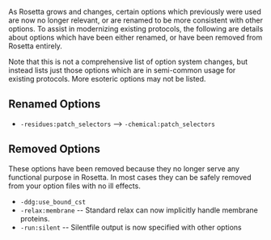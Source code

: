 As Rosetta grows and changes, certain options which previously were used are now no longer relevant, or are renamed to be more consistent with other options. To assist in modernizing existing protocols, the following are details about options which have been either renamed, or have been removed from Rosetta entirely.

Note that this is not a comprehensive list of option system changes, but instead lists just those options which are in semi-common usage for existing protocols. More esoteric options may not be listed.

## Renamed Options

* `-residues:patch_selectors` --> `-chemical:patch_selectors`

## Removed Options

These options have been removed because they no longer serve any functional purpose in Rosetta. In most cases they can be safely removed from your option files with no ill effects.

* `-ddg:use_bound_cst`
* `-relax:membrane` -- Standard relax can now implicitly handle membrane proteins.
* `-run:silent` -- Silentfile output is now specified with other options